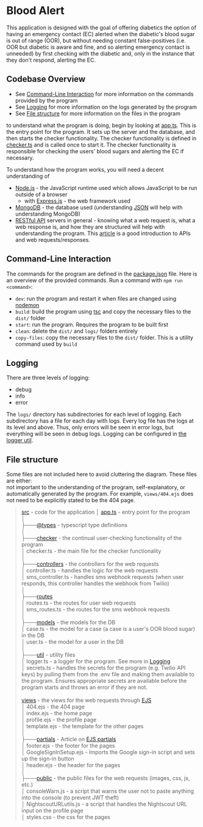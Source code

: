 # Blood Alert

This application is designed with the goal of offering diabetics the option of having an emergency contact (EC) alerted when the diabetic's blood sugar is out of range (OOR), but without needing constant false-positives (i.e. OOR but diabetic is aware and fine, and so alerting emergency contact is unneeded) by first checking with the diabetic and, only in the instance that they don't respond, alerting the EC.

## Codebase Overview

- See [Command-Line Interaction](#command-line-interaction) for more information on the commands provided by the program
- See [Logging](#logging) for more information on the logs generated by the program
- See [File structure](#file-structure) for more information on the files in the program

to understand what the program is doing, begin by looking at [app.ts](src/app.ts). This is the entry point for the program. It sets up the server and the database, and then starts the checker functionality. The checker functionality is defined in [checker.ts](src/checker/checker.ts) and is called once to start it. The checker functionality is responsible for checking the users' blood sugars and alerting the EC if necessary.

To understand how the program works, you will need a decent understanding of

- [Node.js](https://nodejs.org/api/synopsis.html) - the JavaScript runtime used which allows JavaScript to be run outside of a browser
  - with [Express.js](https://expressjs.com/) - the web framework used
- [MongoDB](https://www.mongodb.com/basics) - the database used (understanding [JSON](https://www.w3schools.com/js/js_json_intro.asp) will help with understanding MongoDB)
- [RESTful API](https://restfulapi.net/) servers in general - knowing what a web request is, what a web response is, and how they are structured will help with understanding the program. This [article](https://www.freecodecamp.org/news/what-is-an-api-in-english-please-b880a3214a82/) is a good introduction to APIs and web requests/responses.

## Command-Line Interaction

The commands for the program are defined in the [package.json](package.json) file.
Here is an overview of the provided commands. Run a command with `npm run <command>`:

- `dev`: run the program and restart it when files are changed using [nodemon](https://www.npmjs.com/package/nodemon)
- `build`: build the program using [tsc](https://www.npmjs.com/package/typescript) and copy the necessary files to the `dist/` folder
- `start`: run the program. Requires the program to be built first
- `clean`: delete the `dist/` and `logs/` folders entirely
- `copy-files`: copy the necessary files to the `dist/` folder. This is a utility command used by `build`

## Logging

There are three levels of logging:

- debug
- info
- error

The `logs/` directory has subdirectories for each level of logging. Each subdirectory has a file for each day with logs.
Every log file has the logs at its level and above. Thus, only errors will be seen in error logs, but everything will be seen in debug logs.
Logging can be configured in [the logger util](src/util/logger.ts).

## File structure

Some files are not included here to avoid cluttering the diagram. These files are either: \
not important to the understanding of the program, self-explanatory, or automatically generated by the program.
For example, `views/404.ejs` does not need to be explicitly stated to be the 404 page.

> [src](src/) - code for the application
> │ [app.ts](src/app.ts) - entry point for the program \
> │ \
> ├───[@types](src/@types/) - typescript type definitions \
> │ \
> ├───[checker](src/checker/) - the continual user-checking functionality of the program \
> │ checker.ts - the main file for the checker functionality \
> │ \
> ├───[controllers](src/controllers/) - the controllers for the web requests \
> │ controller.ts - handles the logic for the web requests \
> │ sms_controller.ts - handles sms webhook requests (when user responds, this controller handles the webhook from Twilio) \
> │ \
> ├───[routes](src/routes/) \
> │ routes.ts - the routes for user web requests \
> │ sms_routes.ts - the routes for the sms webhook requests \
> │ \
> ├───[models](src/models/) - the models for the DB \
> │ case.ts - the model for a case (a case is a user's OOR blood sugar) in the DB \
> │ user.ts - the model for a user in the DB \
> │ \
> ├───[util](src/util/) - utility files \
> │ logger.ts - a logger for the program. See more in [Logging](#logging) \
> │ secrets.ts - handles the secrets for the program (e.g. Twilio API keys) by pulling them from the .env file and making them available to the program. Ensures appropriate secrets are available before the program starts and throws an error if they are not. \
>  \
> [views](views/) - the views for the web requests through [EJS](https://ejs.co/) \
> │ 404.ejs - the 404 page \
> │ index.ejs - the home page \
> │ profile.ejs - the profile page \
> │ template.ejs - the template for the other pages \
> │ \
> ├───[partials](views/partials/) - Article on [EJS partials](https://medium.com/@henslejoseph/ejs-partials-f6f102cb7433) \
> │ footer.ejs - the footer for the pages \
> │ GoogleSignInSetup.ejs - Imports the Google sign-in script and sets up the sign-in button \
> │ header.ejs - the header for the pages \
> │ \
> ├───[public](views/public/) - the public files for the web requests (images, css, js, etc.) \
> │ consoleWarn.js - a script that warns the user not to paste anything into the console (to prevent JWT theft) \
> │ NightscoutURLutils.js - a script that handles the Nightscout URL input on the profile page \
> │ styles.css - the css for the pages
